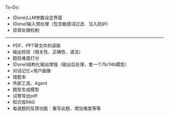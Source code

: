 To-Do:
- (Done)LLM参数设定界面
- (Done)输入预处理（包含敏感词过滤、注入防护）
- 异常处理机制
---
- PDF、PPT等文件的读取
- 输出校验（相关性、正确性、语法）
- 题目难度打分
- (Done)结构化输出增强（输出后处理，套一个7b/14b模型）
- 对话记忆+用户画像
- 错题本
- 外部工具、Agent
- 题型生成模型
- 试卷导出pdf
- 知识库RAG
- 每道题的反馈功能：重写此题、增加难度等等